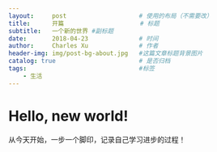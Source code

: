 ```yaml
---
layout:     post                    # 使用的布局（不需要改）
title:      开篇               	   # 标题 
subtitle:   一个新的世界 #副标题
date:       2018-04-23              # 时间
author:     Charles Xu              # 作者
header-img: img/post-bg-about.jpg   #这篇文章标题背景图片
catalog: true                       # 是否归档
tags:                               #标签
    - 生活
---
```


# Hello, new world!
从今天开始，一步一个脚印，记录自己学习进步的过程！


